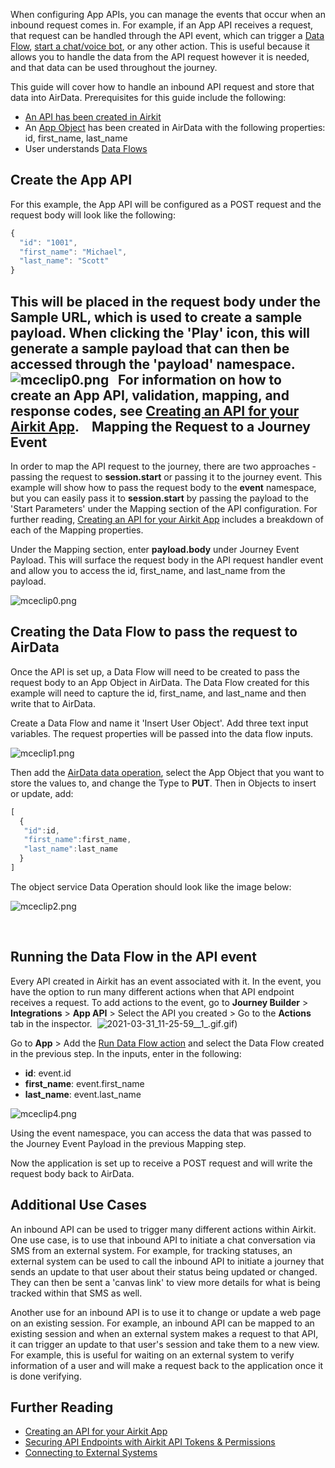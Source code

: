 When configuring App APIs, you can manage the events that occur when an inbound request comes in. For example, if an App API receives a request, that request can be handled through the API event, which can trigger a [Data Flow](https://support.airkit.com/docs/data-flows), [start a chat/voice bot](https://support.airkit.com/reference/the-start-chat-bot-action), or any other action. This is useful because it allows you to handle the data from the API request however it is needed, and that data can be used throughout the journey.


This guide will cover how to handle an inbound API request and store that data into AirData. Prerequisites for this guide include the following:


* [An API has been created in Airkit](https://support.airkit.com/docs/creating-an-api-for-your-airkit-app)
* An [App Object](https://support.airkit.com/docs/airdata-app-objects) has been created in AirData with the following properties: id, first_name, last_name
* User understands [Data Flows](https://support.airkit.com/docs/data-flows)


Create the App API
------------------


For this example, the App API will be configured as a POST request and the request body will look like the following:




```javascript Airscript
{  
  "id": "1001",  
  "first_name": "Michael",  
  "last_name": "Scott"  
}
```


This will be placed in the request body under the Sample URL, which is used to create a sample payload. When clicking the '**Play**' icon, this will generate a sample payload that can then be accessed through the '**payload**' namespace.
![mceclip0.png](https://a01-support.airkit.com/receiving-inbound-http-api-requests-with-your-app/mceclip0.png)
 
For information on how to create an App API, validation, mapping, and response codes, see [Creating an API for your Airkit App](https://support.airkit.com/docs/creating-an-api-for-your-airkit-app). 
 
Mapping the Request to a Journey Event
--------------------------------------


In order to map the API request to the journey, there are two approaches - passing the request to **session.start** or passing it to the journey event. This example will show how to pass the request body to the **event** namespace, but you can easily pass it to **session.start** by passing the payload to the 'Start Parameters' under the Mapping section of the API configuration. For further reading, [Creating an API for your Airkit App](https://support.airkit.com/docs/creating-an-api-for-your-airkit-app) includes a breakdown of each of the Mapping properties. 


Under the Mapping section, enter **payload.body** under Journey Event Payload. This will surface the request body in the API request handler event and allow you to access the id, first_name, and last_name from the payload. 


![mceclip0.png](https://a01-support.airkit.com/receiving-inbound-http-api-requests-with-your-app/mceclip0%20(1).png)


Creating the Data Flow to pass the request to AirData
-----------------------------------------------------


Once the API is set up, a Data Flow will need to be created to pass the request body to an App Object in AirData. The Data Flow created for this example will need to capture the id, first_name, and last_name and then write that to AirData.


Create a Data Flow and name it 'Insert User Object'. Add three text input variables. The request properties will be passed into the data flow inputs. 


![mceclip1.png](https://a01-support.airkit.com/receiving-inbound-http-api-requests-with-your-app/mceclip1.png)

Then add the [AirData data operation](https://support.airkit.com/reference/airdata-request-data-operation), select the App Object that you want to store the values to, and change the Type to **PUT**. Then in Objects to insert or update, add:




```javascript Airscript
[  
  {  
   "id":id,  
   "first_name":first_name,  
   "last_name":last_name  
  }  
]
```


The object service Data Operation should look like the image below:


![mceclip2.png](./assets_v1714/receiving-inbound-http-api-requests-with-your-app-v1714-0.png)


 


Running the Data Flow in the API event
--------------------------------------


Every API created in Airkit has an event associated with it. In the event, you have the option to run many different actions when that API endpoint receives a request. To add actions to the event, go to **Journey Builder** > **Integrations** > **App API** > Select the API you created > Go to the **Actions** tab in the inspector.  ![2021-03-31_11-25-59__1_.gif](./assets_v1714/receiving-inbound-http-api-requests-with-your-app-v1714-1).gif)


Go to **App** > Add the [Run Data Flow action](https://support.airkit.com/reference/the-run-data-flow-data-operation) and select the Data Flow created in the previous step. In the inputs, enter in the following:


* **id**: event.id
* **first_name**: event.first_name
* **last_name**: event.last_name


![mceclip4.png](./assets_v1714/receiving-inbound-http-api-requests-with-your-app-v1714-2.png)


Using the event namespace, you can access the data that was passed to the Journey Event Payload in the previous Mapping step. 


Now the application is set up to receive a POST request and will write the request body back to AirData. 


Additional Use Cases
--------------------


An inbound API can be used to trigger many different actions within Airkit. One use case, is to use that inbound API to initiate a chat conversation via SMS from an external system. For example, for tracking statuses, an external system can be used to call the inbound API to initiate a journey that sends an update to that user about their status being updated or changed. They can then be sent a 'canvas link' to view more details for what is being tracked within that SMS as well. 


Another use for an inbound API is to use it to change or update a web page on an existing session. For example, an inbound API can be mapped to an existing session and when an external system makes a request to that API, it can trigger an update to that user's session and take them to a new view. For example, this is useful for waiting on an external system to verify information of a user and will make a request back to the application once it is done verifying.


Further Reading
---------------


* [Creating an API for your Airkit App](https://support.airkit.com/docs/creating-an-api-for-your-airkit-app)
* [Securing API Endpoints with Airkit API Tokens & Permissions](https://support.airkit.com/docs/securing-api-endpoints-with-airkit-api-tokens-and-permissions)
* [Connecting to External Systems](https://support.airkit.com/docs/connecting-to-external-systems)